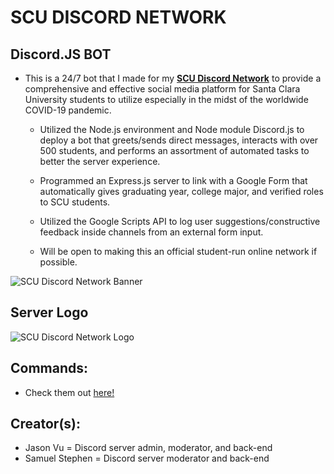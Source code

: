 # SCU DISCORD NETWORK

## Discord.JS BOT
- This is a 24/7 bot that I made for my [**SCU Discord Network**](https://invite.gg/gobroncos) to provide a comprehensive and effective social media platform for Santa Clara University students to utilize especially in the midst of the worldwide COVID-19 pandemic.

  - Utilized the Node.js environment and Node module Discord.js to deploy a bot that greets/sends direct messages, interacts with over 500 students, and performs an assortment of automated tasks to better the server experience.

  - Programmed an Express.js server to link with a Google Form that automatically gives graduating year, college major, and verified roles to SCU students.

  - Utilized the Google Scripts API to log user suggestions/constructive feedback inside channels from an external form input.

  - Will be open to making this an official student-run online network if possible.

![SCU Discord Network Banner](https://github.com/jasonanhvu/scu-discord-bot/blob/master/assets/scu_banner.jpg?raw=true)

## Server Logo
![SCU Discord Network Logo](https://github.com/jasonanhvu/scu-discord-bot/blob/master/assets/logo-pic.png?raw=true)

## Commands:
- Check them out [here!](https://github.com/jasonanhvu/scu-discord-bot/tree/master/commands)

## Creator(s):
- Jason Vu = Discord server admin, moderator, and back-end
- Samuel Stephen = Discord server moderator and back-end
  
